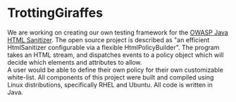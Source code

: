 # TrottingGiraffes
We are working on creating our own testing framework for the
[OWASP Java HTML Sanitizer](https://www.owasp.org/index.php/OWASP_Java_HTML_Sanitizer_Project).
The open source project is described as
"an efficient HtmlSanitizer configurable via a flexible HtmlPolicyBuilder".
The program takes an HTML stream, and dispatches events to a policy object
which will decide which elements and attributes to allow.  
A user would be able to define their own policy for their own
customizable white-list.
All components of this project were built and compiled using Linux
distributions, specifically RHEL and Ubuntu.
All code is written in Java.
